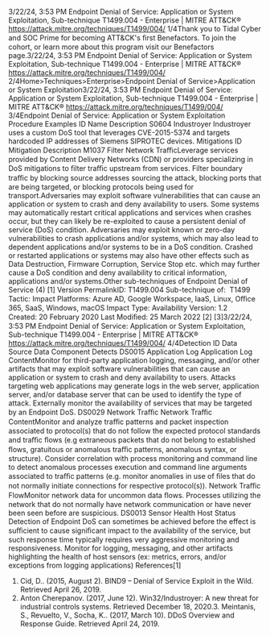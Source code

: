 3/22/24, 3:53 PM Endpoint Denial of Service: Application or System Exploitation, Sub-technique T1499.004 - Enterprise | MITRE ATT&CK®
https://attack.mitre.org/techniques/T1499/004/ 1/4Thank you to Tidal Cyber and SOC Prime for becoming ATT&CK's ﬁrst Benefactors. To join the cohort, or learn more about this program visit our
Benefactors page.3/22/24, 3:53 PM Endpoint Denial of Service: Application or System Exploitation, Sub-technique T1499.004 - Enterprise | MITRE ATT&CK®
https://attack.mitre.org/techniques/T1499/004/ 2/4Home>Techniques>Enterprise>Endpoint Denial of Service>Application or System Exploitation3/22/24, 3:53 PM Endpoint Denial of Service: Application or System Exploitation, Sub-technique T1499.004 - Enterprise | MITRE ATT&CK®
https://attack.mitre.org/techniques/T1499/004/ 3/4Endpoint Denial of Service: Application or System
Exploitation
Procedure Examples
ID Name Description
S0604 Industroyer Industroyer uses a custom DoS tool that leverages CVE-2015-5374 and targets hardcoded IP addresses of
Siemens SIPROTEC devices.
Mitigations
ID Mitigation Description
M1037 Filter
Network
TraﬃcLeverage services provided by Content Delivery Networks (CDN) or providers specializing in DoS mitigations
to ﬁlter traﬃc upstream from services. Filter boundary traﬃc by blocking source addresses sourcing the
attack, blocking ports that are being targeted, or blocking protocols being used for transport.Adversaries may exploit software vulnerabilities that can cause an application or system to crash and deny availability to users. Some
systems may automatically restart critical applications and services when crashes occur, but they can likely be re-exploited to cause a
persistent denial of service (DoS) condition.
Adversaries may exploit known or zero-day vulnerabilities to crash applications and/or systems, which may also lead to dependent
applications and/or systems to be in a DoS condition. Crashed or restarted applications or systems may also have other effects such as
Data Destruction, Firmware Corruption, Service Stop etc. which may further cause a DoS condition and deny availability to critical
information, applications and/or systems.Other sub-techniques of Endpoint Denial of Service (4)
[1]
Version PermalinkID: T1499.004
Sub-technique of:  T1499
 
Tactic: Impact
 
Platforms: Azure AD, Google Workspace, IaaS, Linux, Oﬃce 365, SaaS, Windows, macOS
 
Impact Type: Availability
Version: 1.2
Created: 20 February 2020
Last Modiﬁed: 25 March 2022
[2]
[3]3/22/24, 3:53 PM Endpoint Denial of Service: Application or System Exploitation, Sub-technique T1499.004 - Enterprise | MITRE ATT&CK®
https://attack.mitre.org/techniques/T1499/004/ 4/4Detection
ID Data Source Data Component Detects
DS0015 Application Log Application Log
ContentMonitor for third-party application logging, messaging, and/or other artifacts that may
exploit software vulnerabilities that can cause an application or system to crash and
deny availability to users. Attacks targeting web applications may generate logs in the
web server, application server, and/or database server that can be used to identify the
type of attack. Externally monitor the availability of services that may be targeted by an
Endpoint DoS.
DS0029 Network Traﬃc Network Traﬃc
ContentMonitor and analyze traﬃc patterns and packet inspection associated to protocol(s) that
do not follow the expected protocol standards and traﬃc ﬂows (e.g extraneous packets
that do not belong to established ﬂows, gratuitous or anomalous traﬃc patterns,
anomalous syntax, or structure). Consider correlation with process monitoring and
command line to detect anomalous processes execution and command line arguments
associated to traﬃc patterns (e.g. monitor anomalies in use of ﬁles that do not normally
initiate connections for respective protocol(s)).
Network Traﬃc
FlowMonitor network data for uncommon data ﬂows. Processes utilizing the network that do
not normally have network communication or have never been seen before are
suspicious.
DS0013 Sensor Health Host Status Detection of Endpoint DoS can sometimes be achieved before the effect is suﬃcient to
cause signiﬁcant impact to the availability of the service, but such response time
typically requires very aggressive monitoring and responsiveness. Monitor for logging,
messaging, and other artifacts highlighting the health of host sensors (ex: metrics,
errors, and/or exceptions from logging applications)
References[1]
1. Cid, D.. (2015, August 2). BIND9 – Denial of Service Exploit in
the Wild. Retrieved April 26, 2019.
2. Anton Cherepanov. (2017, June 12). Win32/Industroyer: A new
threat for industrial controls systems. Retrieved December 18,
2020.3. Meintanis, S., Revuelto, V., Socha, K.. (2017, March 10). DDoS
Overview and Response Guide. Retrieved April 24, 2019.